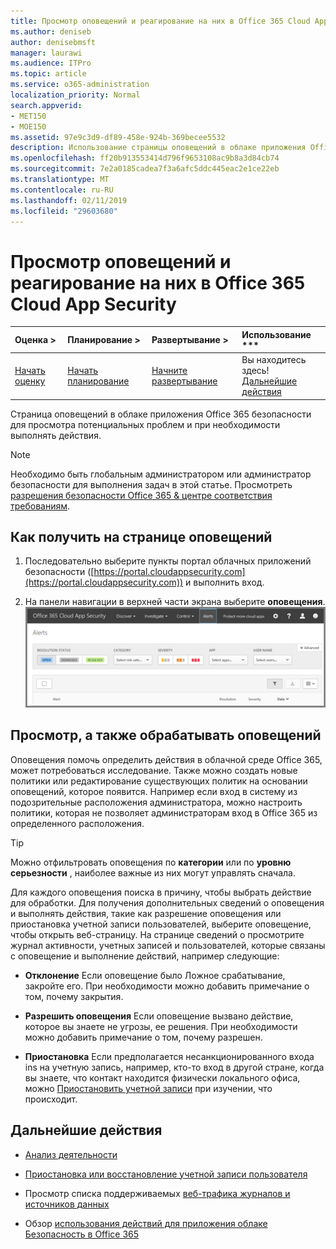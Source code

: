 ```yaml
---
title: Просмотр оповещений и реагирование на них в Office 365 Cloud App Security
ms.author: deniseb
author: denisebmsft
manager: laurawi
ms.audience: ITPro
ms.topic: article
ms.service: o365-administration
localization_priority: Normal
search.appverid:
- MET150
- MOE150
ms.assetid: 97e9c3d9-df89-458e-924b-369becee5532
description: Использование страницы оповещений в облаке приложения Office 365 безопасности для страница потенциальных проблем. Можно закрыть или разрешении предупреждений и при необходимости отключать учетной записи пользователя.
ms.openlocfilehash: ff20b913553414d796f9653108ac9b8a3d84cb74
ms.sourcegitcommit: 7e2a0185cadea7f3a6afc5ddc445eac2e1ce22eb
ms.translationtype: MT
ms.contentlocale: ru-RU
ms.lasthandoff: 02/11/2019
ms.locfileid: "29603680"
---
```

# <a name="review-and-take-action-on-alerts-in-office-365-cloud-app-security"></a>Просмотр оповещений и реагирование на них в Office 365 Cloud App Security
  
|Оценка **\>**|Планирование **\>**|Развертывание **\>**|Использование ***|
|:-----|:-----|:-----|:-----|
|[Начать оценку](office-365-cas-overview.md) <br/> |[Начать планирование](get-ready-for-office-365-cas.md) <br/> |[Начните развертывание](turn-on-office-365-cas.md) <br/> |Вы находитесь здесь!  <br/> [Дальнейшие действия](#next-steps) <br/> |
   
Страница оповещений в облаке приложения Office 365 безопасности для просмотра потенциальных проблем и при необходимости выполнять действия.
  
> [!NOTE]
> Необходимо быть глобальным администратором или администратор безопасности для выполнения задач в этой статье. Просмотреть [разрешения безопасности Office 365 &amp; центре соответствия требованиям](permissions-in-the-security-and-compliance-center.md). 
  
## <a name="how-to-get-to-the-alerts-page"></a>Как получить на странице оповещений

1. Последовательно выберите пункты портал облачных приложений безопасности ([https://portal.cloudappsecurity.com](https://portal.cloudappsecurity.com)) и выполнить вход.
  
2. На панели навигации в верхней части экрана выберите **оповещения**.<br/>![На странице "оповещения" можно просмотреть оповещений, которое было запущено и любые действия, предпринятые.](media/3b53d4c9-4b13-435d-8547-8c0f9ae6b914.png)
  
## <a name="review-and-handle-alerts"></a>Просмотр, а также обрабатывать оповещений

Оповещения помочь определить действия в облачной среде Office 365, может потребоваться исследование. Также можно создать новые политики или редактирование существующих политик на основании оповещений, которое появится. Например если вход в систему из подозрительные расположения администратора, можно настроить политики, которая не позволяет администраторам вход в Office 365 из определенного расположения.
  
> [!TIP]
> Можно отфильтровать оповещения по **категории** или по **уровню серьезности** , наиболее важные из них могут управлять сначала. 
  
Для каждого оповещения поиска в причину, чтобы выбрать действие для обработки. Для получения дополнительных сведений о оповещения и выполнять действия, такие как разрешение оповещения или приостановка учетной записи пользователей, выберите оповещение, чтобы открыть веб-страницу. На странице сведений о просмотрите журнал активности, учетных записей и пользователей, которые связаны с оповещение и выполнение действий, например следующие:
  
- **Отклонение** Если оповещение было Ложное срабатывание, закройте его. При необходимости можно добавить примечание о том, почему закрытия. 
    
- **Разрешить оповещения** Если оповещение вызвано действие, которое вы знаете не угрозы, ее решения. При необходимости можно добавить примечание о том, почему разрешен. 
    
- **Приостановка** Если предполагается несанкционированного входа ins на учетную запись, например, кто-то вход в другой стране, когда вы знаете, что контакт находится физически локального офиса, можно [Приостановить учетной записи](suspend-or-restore-an-account-in-ocas.md) при изучении, что происходит. 
    
## <a name="next-steps"></a>Дальнейшие действия

- [Анализ деятельности](investigate-an-activity-in-office-365-cas.md)
    
- [Приостановка или восстановление учетной записи пользователя](suspend-or-restore-an-account-in-ocas.md)
    
- Просмотр списка поддерживаемых [веб-трафика журналов и источников данных](web-traffic-logs-and-data-sources-for-ocas.md)
    
- Обзор [использования действий для приложения облаке Безопасность в Office 365](utilization-activities-for-ocas.md)
    

